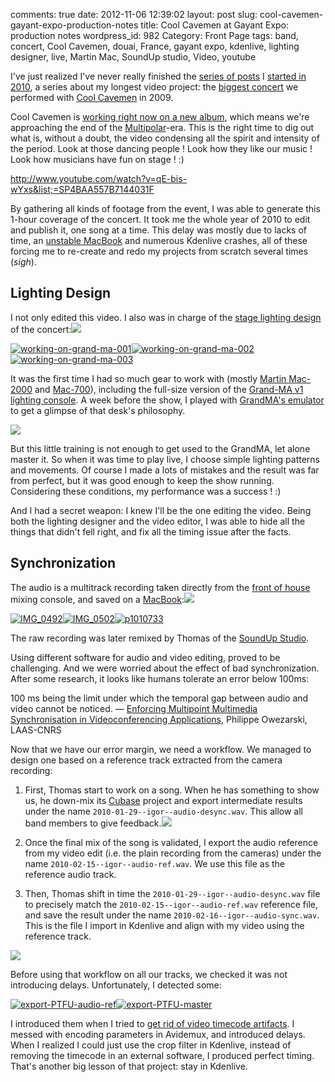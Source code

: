 comments: true
date: 2012-11-06 12:39:02
layout: post
slug: cool-cavemen-gayant-expo-production-notes
title: Cool Cavemen at Gayant Expo: production notes
wordpress_id: 982
Category: Front Page
tags: band, concert, Cool Cavemen, douai, France, gayant expo, kdenlive, lighting designer, live, Martin Mac, SoundUp studio, Video, youtube

I've just realized I've never really finished the [series of posts](http://kevin.deldycke.com/tag/gayant-expo/) I [started in 2010](http://kevin.deldycke.com/2010/01/cool-cavemen-live-gayant-expo-first-video-released/), a series about my longest video project: the [biggest concert](http://coolcavemen.com/2009/concert-a-gayant-expo-les-photos/) we performed with [Cool Cavemen](http://coolcavemen.com) in 2009.

Cool Cavemen is [working right now on a new album](http://coolcavemen.com/2011/le-grand-retour/), which means we're approaching the end of the [Multipolar](http://coolcavemen.bandcamp.com/album/multipolar)-era. This is the right time to dig out what is, without a doubt, the video condensing all the spirit and intensity of the period. Look at those dancing people ! Look how they like our music ! Look how musicians have fun on stage ! :)

http://www.youtube.com/watch?v=qE-bis-wYxs&list;=SP4BAA557B7144031F

By gathering all kinds of footage from the event, I was able to generate this 1-hour coverage of the concert. It took me the whole year of 2010 to edit and publish it, one song at a time. This delay was mostly due to lacks of time, an [unstable MacBook](http://kevin.deldycke.com/2009/12/macosx-is-irritating/comment-page-1/#comment-8006) and numerous Kdenlive crashes, all of these forcing me to re-create and redo my projects from scratch several times (_sigh_).




## Lighting Design



I not only edited this video. I also was in charge of the [stage lighting design](http://www.amazon.com/s/?_encoding=UTF8&camp=1789&creative=390957&field-keywords=Stage%20Lighting%20Design&linkCode=ur2&rh=i%3Aaps%2Ck%3AStage%20Lighting%20Design&tag=kevideld-20&url=search-alias%3Daps) of the concert:![](https://www.assoc-amazon.com/e/ir?t=kevideld-20&l=ur2&o=1)

[![working-on-grand-ma-001](http://kevin.deldycke.com/wp-content/uploads/2012/09/working-on-grand-ma-001-150x150.jpg)](http://kevin.deldycke.com/wp-content/uploads/2012/09/working-on-grand-ma-001.jpg)[![working-on-grand-ma-002](http://kevin.deldycke.com/wp-content/uploads/2012/09/working-on-grand-ma-002-150x150.jpg)](http://kevin.deldycke.com/wp-content/uploads/2012/09/working-on-grand-ma-002.jpg)[![working-on-grand-ma-003](http://kevin.deldycke.com/wp-content/uploads/2012/09/working-on-grand-ma-003-150x150.jpg)](http://kevin.deldycke.com/wp-content/uploads/2012/09/working-on-grand-ma-003.jpg)

  


It was the first time I had so much gear to work with (mostly [Martin Mac-2000](http://www.martin.com/product/product.asp?product=mac2000profile) and [Mac-700](http://martin.com/product/product.asp?product=mac700profile)), including the full-size version of the [Grand-MA v1 lighting console](http://en.audiofanzine.com/automatic-lighting-console/ma-lighting/GrandMA-Fullsize/). A week before the show, I played with [GrandMA's emulator](http://www.malighting.com/en/products/control/grandma-onpc.html) to get a glimpse of that desk's philosophy.

[![](http://kevin.deldycke.com/wp-content/uploads/2012/10/grand-ma-onpc-simulation-469x288.png)](http://kevin.deldycke.com/wp-content/uploads/2012/10/grand-ma-onpc-simulation.png)

But this little training is not enough to get used to the GrandMA, let alone master it. So when it was time to play live, I choose simple lighting patterns and movements. Of course I made a lots of mistakes and the result was far from perfect, but it was good enough to keep the show running. Considering these conditions, my performance was a success ! :)

And I had a secret weapon: I knew I'll be the one editing the video. Being both the lighting designer and the video editor, I was able to hide all the things that didn't fell right, and fix all the timing issue after the facts.




## Synchronization



The audio is a multitrack recording taken directly from the [front of house](http://en.wikipedia.org/wiki/Front_of_House) mixing console, and saved on a [MacBook](http://www.amazon.com/s/?_encoding=UTF8&camp=1789&creative=390957&field-keywords=apple%20macbook&linkCode=ur2&rh=i%3Aaps%2Ck%3Aapple%20macbook&tag=kevideld-20&url=search-alias%3Daps):![](https://www.assoc-amazon.com/e/ir?t=kevideld-20&l=ur2&o=1)

[![IMG_0492](http://kevin.deldycke.com/wp-content/uploads/2012/09/IMG_0492-150x150.jpg)](http://kevin.deldycke.com/wp-content/uploads/2012/09/IMG_0492.jpg)[![IMG_0502](http://kevin.deldycke.com/wp-content/uploads/2012/09/IMG_0502-150x150.jpg)](http://kevin.deldycke.com/wp-content/uploads/2012/09/IMG_0502.jpg)[![p1010733](http://kevin.deldycke.com/wp-content/uploads/2012/09/p1010733-150x150.jpg)](http://kevin.deldycke.com/wp-content/uploads/2012/09/p1010733.jpg)

  


The raw recording was later remixed by Thomas of the [SoundUp Studio](http://soundupstudio.com/).

Using different software for audio and video editing, proved to be challenging. And we were worried about the effect of bad synchronization. After some research, it looks like humans tolerate an error below 100ms:


> 
100 ms being the limit under which the temporal gap between audio and video cannot be noticed.
— [Enforcing Multipoint Multimedia Synchronisation in Videoconferencing Applications](http://books.google.fr/books?id=3IdKbKOxZL4C&pg=PA69&lpg=PA69), Philippe Owezarski, LAAS-CNRS




Now that we have our error margin, we need a workflow. We managed to design one based on a reference track extracted from the camera recording:




  1. First, Thomas start to work on a song. When he has something to show us, he down-mix its [Cubase](http://www.amazon.com/s/?_encoding=UTF8&camp=1789&creative=390957&field-keywords=Steinberg%20Cubase&linkCode=ur2&rh=i%3Aaps%2Ck%3ASteinberg%20Cubase&tag=kevideld-20&url=search-alias%3Daps) project and export intermediate results under the name `2010-01-29--igor--audio-desync.wav`. This allow all band members to give feedback.![](https://www.assoc-amazon.com/e/ir?t=kevideld-20&l=ur2&o=1)


  2. Once the final mix of the song is validated, I export the audio reference from my video edit (i.e. the plain recording from the cameras) under the name `2010-02-15--igor--audio-ref.wav`. We use this file as the reference audio track.


  3. Then, Thomas shift in time the `2010-01-29--igor--audio-desync.wav` file to precisely match the `2010-02-15--igor--audio-ref.wav` reference file, and save the result under the name `2010-02-16--igor--audio-sync.wav`. This is the file I import in Kdenlive and align with my video using the reference track.



[![](http://kevin.deldycke.com/wp-content/uploads/2012/11/kdenlive-fusion-timeline-460x288.png)](http://kevin.deldycke.com/wp-content/uploads/2012/11/kdenlive-fusion-timeline.png)

Before using that workflow on all our tracks, we checked it was not introducing delays. Unfortunately, I detected some:

[![export-PTFU-audio-ref](http://kevin.deldycke.com/wp-content/uploads/2012/10/export-PTFU-audio-ref-150x150.png)](http://kevin.deldycke.com/wp-content/uploads/2012/10/export-PTFU-audio-ref.png)[![export-PTFU-master](http://kevin.deldycke.com/wp-content/uploads/2012/10/export-PTFU-master-150x150.png)](http://kevin.deldycke.com/wp-content/uploads/2012/10/export-PTFU-master.png)

  


I introduced them when I tried to [get rid of video timecode artifacts](http://kevin.deldycke.com/2010/01/remove-videotape-timecode/). I messed with encoding parameters in Avidemux, and introduced delays. When I realized I could just use the crop filter in Kdenlive, instead of removing the timecode in an external software, I produced perfect timing. That's another big lesson of that project: stay in Kdenlive.
